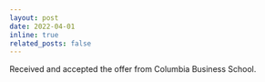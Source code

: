 ```yaml
---
layout: post
date: 2022-04-01
inline: true
related_posts: false
---
```


Received and accepted the offer from Columbia Business School.
